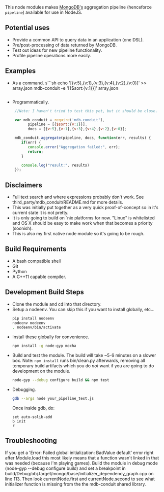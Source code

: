 This node modules makes [MongoDB's](http://mongodb.org) aggregation pipeline
(henceforce `pipeline`) available for use in NodeJS.

Potential uses
------------------
* Provide a common API to query data in an application (one DSL).
* Pre/post-processing of data returned by MongoDB.
* Test out ideas for new pipeline functionality.
* Profile pipeline operations more easily.

Examples
--------------
* As a command.
  s```sh
   echo '[{v:5},{v:1},{v:3},{v:4},{v:2},{v:0}]' >> array.json
   mdb-conduit -e '[{$sort:{v:1}}]' array.json
  ```
* Programmatically.
  ```JavaScript
   //Note: I haven't tried to test this yet, but it should be close.  Sorry!

   var mdb_conduit = require('mdb-conduit'),
         pipeline = [{$sort:{v:1}}],
         docs = [{v:5},{v:1},{v:3},{v:4},{v:2},{v:0}];

   mdb_conduit.aggregate(pipeline, docs, function(err, results) {
      if(err) {
         console.error("Aggregation failed:", err);
         return;
      }

      console.log("result:", results)
   });
   ```

Disclaimers
---------------
* Full text search and where expressions probably don't work. See
  third_party/mdb_conduit/README.md for more details.
* This was initially put together as a very quick proof-of-concept so in it's
  current state it is not pretty.
* It is only going to build on `nix platforms for now.  "Linux" is whitelisted
  and OS X should be easy to make work when that becomes a priority (soonish).
* This is also my first native node module so it's going to be rough.

Build Requirements
-------------------------
* A bash compatible shell
* Git
* Python
* A C++11 capable compiler.

Development Build Steps
---------------------------------------
* Clone the module and cd into that directory.
* Setup a nodeenv.  You can skip this if you want to install globally, etc...
  ```sh
  pip install nodeenv
  nodeenv nodeenv
  . nodeenv/bin/activate
  ```
* Install these globally for convenience.
  ```sh
  npm install -g node-gyp mocha
  ```
* Build and test the module.  The build will take ~5-6 minutes on a slower box.
  Note: `npm install` runs bin/clean.py afterwards, removing all temporary build
  artifacts which you do _not_ want if you are going to do development on the
  module.
  ```sh
  node-gyp --debug configure build && npm test
  ```
* Debugging.
  ```sh
  gdb --args node your_pipeline_test.js
  ```
  Once inside gdb, do:
  ```
  set auto-solib-add
  b init
  r
  ```

Troubleshooting
--------------------------
If you get a 'Error: Failed global initialization: BadValue default' error
right after Module.load this most likely means that a function wasn't linked
in that was needed (because I'm playing games).  Build the module in debug
mode (node-gyp --debug configure build) and set a breakpoint in
build/Debug/obj.target/mongo/base/initializer_dependency_graph.cpp on
line 113.  Then look currentNode.first and currentNode.second to see what
initializer function is missing from the the mdb-conduit shared library.
